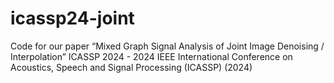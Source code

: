 # icassp24-joint

Code for our paper “Mixed Graph Signal Analysis of Joint Image Denoising / Interpolation” ICASSP 2024 - 2024 IEEE International Conference on Acoustics, Speech and Signal Processing (ICASSP) (2024)
